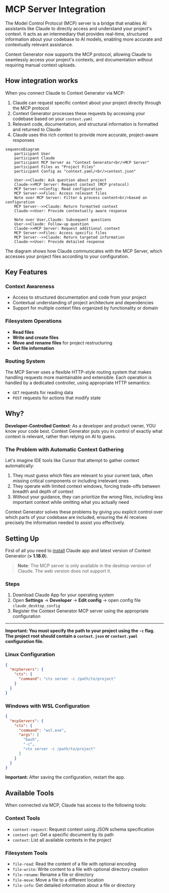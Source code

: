# MCP Server Integration

The Model Control Protocol (MCP) server is a bridge that enables AI assistants like Claude to directly access and
understand your project's context. It acts as an intermediary that provides real-time, structured information about your
codebase to AI models, enabling more accurate and contextually relevant assistance.

Context Generator now supports the MCP protocol, allowing Claude to seamlessly access your project's contexts, and
documentation without requiring manual context uploads.

## How integration works

When you connect Claude to Context Generator via MCP:

1. Claude can request specific context about your project directly through the MCP protocol
2. Context Generator processes these requests by accessing your codebase based on your `context.yaml`
3. Relevant code, documentation, and structural information is formatted and returned to Claude
4. Claude uses this rich context to provide more accurate, project-aware responses

```mermaid
sequenceDiagram
    participant User
    participant Claude
    participant MCP Server as "Context Generator<br/>MCP Server"
    participant Files as "Project Files"
    participant Config as "context.yaml/<br/>context.json"
    
    User->>Claude: Ask question about project
    Claude->>MCP Server: Request context (MCP protocol)
    MCP Server->>Config: Read configuration
    MCP Server->>Files: Access relevant files
    Note over MCP Server: Filter & process content<br/>based on configuration
    MCP Server-->>Claude: Return formatted context
    Claude->>User: Provide contextually aware response
    
    Note over User,Claude: Subsequent questions
    User->>Claude: Follow-up question
    Claude->>MCP Server: Request additional context
    MCP Server->>Files: Access specific files
    MCP Server-->>Claude: Return targeted information
    Claude->>User: Provide detailed response
```

The diagram shows how Claude communicates with the MCP Server, which accesses your project files
according to your configuration.

## Key Features

### Context Awareness

- Access to structured documentation and code from your project
- Contextual understanding of project architecture and dependencies
- Support for multiple context files organized by functionality or domain

### Filesystem Operations

- **Read files**
- **Write and create files**
- **Move and rename files** for project restructuring
- **Get file information**

### Routing System

The MCP Server uses a flexible HTTP-style routing system that makes handling requests more maintainable and extensible.
Each operation is handled by a dedicated controller, using appropriate HTTP semantics:

- `GET` requests for reading data
- `POST` requests for actions that modify state

## Why?

**Developer-Controlled Context**: As a developer and product owner, YOU know your code best. Context Generator puts you
in control of exactly what context is relevant, rather than relying on AI to guess.

### The Problem with Automatic Context Gathering

Let's imagine IDE tools like Cursor that attempt to gather context automatically:

1. They must guess which files are relevant to your current task, often missing critical components or including
   irrelevant ones
2. They operate with limited context windows, forcing trade-offs between breadth and depth of context
3. Without your guidance, they can prioritize the wrong files, including less important context while omitting what you
   actually need

Context Generator solves these problems by giving you explicit control over which parts of your codebase are included,
ensuring the AI receives precisely the information needed to assist you effectively.

## Setting Up

First of all you need to [install](https://claude.ai/download) Claude app and latest version of Context Generator (**>
1.18.0**).

> **Note**: The MCP server is only available in the desktop version of Claude. The web version does not support it.
>

### Steps

1. Download Claude App for your operating system
2. Open **Settings** → **Developer** → **Edit config** → open config file `claude_desktop_config`
3. Register the Context Generator MCP server using the appropriate configuration

--- 

**Important: You must specify the path to your project using the `-c` flag. The project root should contain a
`context.json` or `context.yaml` configuration file.**

### Linux Configuration

```json
{
  "mcpServers": {
    "ctx": {
      "command": "ctx server -c /path/to/project"
    }
  }
}
```

### Windows with WSL Configuration

```json
{
  "mcpServers": {
    "ctx": {
      "command": "wsl.exe",
      "args": [
        "bash",
        "-c",
        "ctx server -c /path/to/project"
      ]
    }
  }
}
```

**Important:** After saving the configuration, restart the app.

## Available Tools

When connected via MCP, Claude has access to the following tools:

### Context Tools

- `context-request`: Request context using JSON schema specification
- `context-get`: Get a specific document by its path
- `context`: List all available contexts in the project

### Filesystem Tools

- `file-read`: Read the content of a file with optional encoding
- `file-write`: Write content to a file with optional directory creation
- `file-rename`: Rename a file or directory
- `file-move`: Move a file to a different location
- `file-info`: Get detailed information about a file or directory